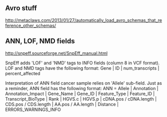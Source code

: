 ## Avro stuff

http://metaclaws.com/2013/01/27/automatically_load_avro_schemas_that_reference_other_schemas/


## ANN, LOF, NMD fields
http://snpeff.sourceforge.net/SnpEff_manual.html

SnpEff adds 'LOF' and 'NMD' tags to INFO fields (column 8 in VCF format). LOF and NMD tags have the following format:
Gene | ID | num_transcripts | percent_affected

Interpretation of ANN field cancer sample relies on 'Allele' sub-field. Just as a reminder, ANN field has the following format:
ANN = Allele | Annotation | Annotation_Impact | Gene_Name | Gene_ID | Feature_Type | Feature_ID | Transcript_BioType | Rank | HGVS.c | HGVS.p | cDNA.pos / cDNA.length | CDS.pos / CDS.length | AA.pos / AA.length | Distance | ERRORS_WARNINGS_INFO